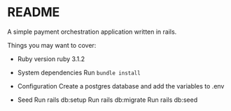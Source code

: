 # README

A simple payment orchestration application written in rails.

Things you may want to cover:

* Ruby version
ruby 3.1.2

* System dependencies
Run ```bundle install```

* Configuration
Create a postgres database and add the variables to .env

* Seed
Run rails db:setup
Run rails db:migrate
Run rails db:seed